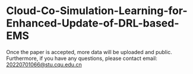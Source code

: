 # Cloud-Co-Simulation-Learning-for-Enhanced-Update-of-DRL-based-EMS
Once the paper is accepted, more data will be uploaded and public. Furthermore, if you have any questions, please contact email: 20220701066@stu.cqu.edu.cn
